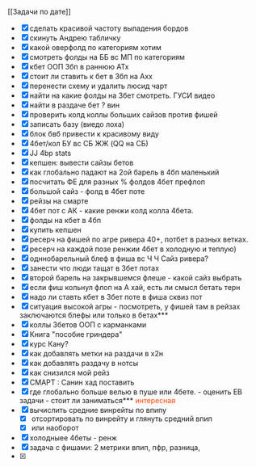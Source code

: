 [[Задачи по дате]]

- [x] сделать красивой частоту выпадения бордов
- [x] скинуть Андрею табличку
- [x] какой оверфолд по категориям хотим
- [x] смотреть фолды на ББ вс МП по категориям
- [x] кбет ООП 3бп в раннюю АТх
- [x] стоит ли ставить к бет в 3бп на Ахх
- [x] перенести схему и удалить люсид чарт
- [x] найти на какие фолды на 3бет смотреть. ГУСИ видео
- [x] найти в раздаче бет ? вин
- [x] проверить колд коллы больших сайзов против фишей
- [x] записать базу (виедо лоха)
- [x] блок бвб привести к красивому виду
- [x] 4бет/кол БУ вс СБ ЖЖ (QQ на СБ)
- [x] JJ 4bp stats
- [x] кепшен: вывести сайзы бетов
- [x] как глобально падают на 2ой барель в 4бп маленький
- [x] посчитать ФЕ для разных % фолдов 4бет префлоп
- [x] большой сайз - фолд в 4бет поте
- [x] рейзы на смарте
- [x] 4бет пот с АК - какие ренжи колд колла 4бета.
- [x] фолды на кбет в 4бп
- [x] купить кепшен
- [x] ресерч на фишей по агре ривера 40+, потбет в разных ветках.
- [x] ресерч на каждой позе ренжии 4бет в холодную и теплую)
- [x] одннобарельный блеф в фиша вс Ч Ч  Сайз ривера?
- [x] занести что люди тащат в 3бет потах
- [x] второй барель на закрывшемся флеше - какой сайз выбрать
- [x] если фиш кольнул флоп на А хай, есть ли смысл бетать терн
- [x] надо ли ставть кбет в 3бет поте в фиша сквиз пот
- [x] ситуация высокой агры - посмотреть, у фишей там в рейзах заключаются блефы или только в бетах***
- [x] коллы 3бетов ООП с карманками
- [x] Книга "пособие гриндера"
- [x] курс Кану?
- [x] как добавлять метки на раздачи в х2н
- [x] как добавлять раздачу в нотсы
- [x] как снизился мой рейз
- [x] СМАРТ : Санин хад поставить
- [x] где глобально больше велью в пуше или 4бете. - оценить ЕВ задачи - стоит ли заниматься*** <span style="color:rgb(255, 69, 0)">интересная</span>
- [x] вычислить средние винрейты по впипу
	- [x] отсортировать по винрейту и глянуть средний впип
	- [x] или наоборот
- [x] холодныее 4беты - ренж
- [x] задача с фишами: 2 метрики
      впип, пфр, разница, 
- [x] 